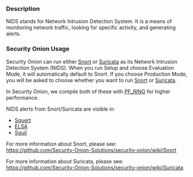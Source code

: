 ### Description
NIDS stands for Network Intrusion Detection System.  It is a means of monitoring network traffic, looking for specific activity, and generating alerts.

### Security Onion Usage
Security Onion can run either [Snort](Snort) or [Suricata](Suricata) as its Network Intrusion Detection System (NIDS).  When you run Setup and choose Evaluation Mode, it will automatically default to Snort.  If you choose Production Mode, you will be asked to choose whether you want to run [Snort](Snort) or [Suricata](Suricata).

In Security Onion, we compile both of these with [PF_RING](PF_RING) for higher performance.

NIDS alerts from Snort/Suricata are visible in:
- [Squert](Squert)
- [ELSA](ELSA)
- [Sguil](Sguil)

For more information about Snort, please see:  
https://github.com/Security-Onion-Solutions/security-onion/wiki/Snort

For more information about Suricata, please see:  
https://github.com/Security-Onion-Solutions/security-onion/wiki/Suricata